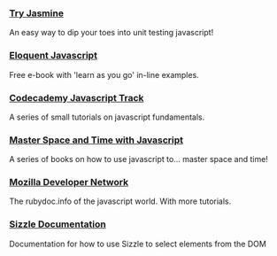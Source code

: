 ### [Try Jasmine](http://tryjasmine.com)
An easy way to dip your toes into unit testing javascript!

### [Eloquent Javascript](http://eloquentjavascript.net/chapter1.html)
Free e-book with 'learn as you go' in-line examples.

### [Codecademy Javascript Track](http://www.codecademy.com/tracks/javascript)
A series of small tutorials on javascript fundamentals.

### [Master Space and Time with Javascript](http://www.noelrappin.com/)
A series of books on how to use javascript to... master space and time!

### [Mozilla Developer Network](https://developer.mozilla.org/en-US/docs/Web/JavaScript)
The rubydoc.info of the javascript world. With more tutorials.

### [Sizzle Documentation](https://github.com/jquery/sizzle/wiki/Sizzle-Documentation#wiki-public-api)
Documentation for how to use Sizzle to select elements from the DOM


